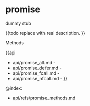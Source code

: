 promise 
=============


dummy stub

{{todo replace with real description. }}



<div class='h2'>Methods</div>

{{api
- api/promise_all.md - 
- api/promise_defer.md - 
- api/promise_fcall.md - 
- api/promise_nfcall.md - 
}}





@index:
- api/refs/promise_methods.md

